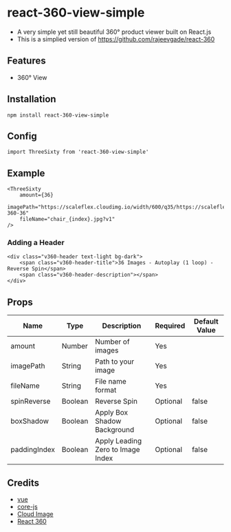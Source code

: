 # react-360-view-simple
- A very simple yet still beautiful 360&deg; product viewer built on React.js
- This is a simplied version of https://github.com/rajeevgade/react-360

## Features

- 360&deg; View


## Installation
```
npm install react-360-view-simple
```

## Config

```
import ThreeSixty from 'react-360-view-simple'
```

## Example

```
<ThreeSixty
    amount={36}
    imagePath="https://scaleflex.cloudimg.io/width/600/q35/https://scaleflex.ultrafast.io/https://scaleflex.airstore.io/demo/chair-360-36"
    fileName="chair_{index}.jpg?v1"
/>
```
### Adding a Header
```
<div class="v360-header text-light bg-dark">
    <span class="v360-header-title">36 Images - Autoplay (1 loop) - Reverse Spin</span>
    <span class="v360-header-description"></span>
</div>
```

## Props

| Name | Type | Description | Required | Default Value |
| --- | --- | --- | --- | --- |
| amount | Number | Number of images | Yes |
| imagePath | String | Path to your image | Yes |
| fileName | String | File name format | Yes |
| spinReverse | Boolean | Reverse Spin | Optional | false |
| boxShadow | Boolean | Apply Box Shadow Background | Optional | false |
| paddingIndex | Boolean | Apply Leading Zero to Image Index | Optional | false |

## Credits

- [vue](https://reactjs.org/)
- [core-js](https://github.com/zloirock/core-js)
- [Cloud Image](https://www.cloudimage.io/)
- [React 360](https://github.com/rajeevgade/react-360)
